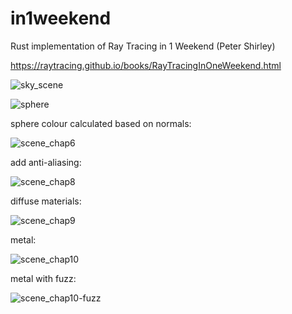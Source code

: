 # in1weekend
Rust implementation of Ray Tracing in 1 Weekend (Peter Shirley)

https://raytracing.github.io/books/RayTracingInOneWeekend.html

![sky_scene](https://github.com/archambaultkm/in1weekend/assets/97715354/8acf1666-b5af-42e7-835d-4e17f596e78b)

![sphere](https://github.com/archambaultkm/in1weekend/assets/97715354/abd099b7-313d-47e0-b826-003673baab28)

sphere colour calculated based on normals:

![scene_chap6](https://github.com/archambaultkm/in1weekend/assets/97715354/97168e8b-f302-405b-8495-e8f2b3ff4128)

add anti-aliasing: 

![scene_chap8](https://github.com/archambaultkm/in1weekend/assets/97715354/baa6dad7-dbb9-48f1-84f8-feb30c440357)

diffuse materials:

![scene_chap9](https://github.com/archambaultkm/in1weekend/assets/97715354/ace8b144-349d-4b93-bfaf-d2e46b41aa57)

metal:

![scene_chap10](https://github.com/archambaultkm/in1weekend/assets/97715354/a37cdbb5-bc16-4a1c-940b-4b7fe8c6bb4c)

metal with fuzz:

![scene_chap10-fuzz](https://github.com/archambaultkm/in1weekend/assets/97715354/df24f0ac-ebf3-487f-8d6f-7427be74f755)
